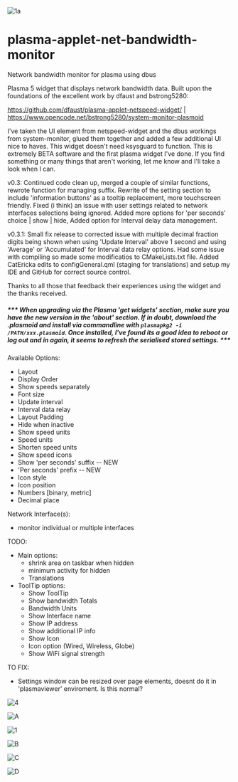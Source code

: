 ![1a](https://user-images.githubusercontent.com/72889808/217653034-4ed63b12-875b-4001-84f7-b3159d933a99.png)

# plasma-applet-net-bandwidth-monitor
Network bandwidth monitor for plasma using dbus


Plasma 5 widget that displays network bandwidth data. Built upon the foundations of the excellent work by dfaust and bstrong5280:

https://github.com/dfaust/plasma-applet-netspeed-widget/  |  https://www.opencode.net/bstrong5280/system-monitor-plasmoid

I've taken the UI element from netspeed-widget and the dbus workings from system-monitor, glued them together and added a few additional UI nice to haves. This widget doesn't need ksysguard to function.
This is extremely BETA software and the first plasma widget I've done. If you find something or many things that aren't working, let me know and I'll take a look when I can.

v0.3:
Continued code clean up, merged a couple of similar functions, rewrote function for managing suffix. Rewrite of the setting section to include 'information buttons' as a tooltip replacement, more touchscreen friendly. Fixed (i think) an issue with user settings related to network interfaces selections being ignored. Added more options for 'per seconds' choice | show | hide, Added option for Interval delay data management.

v0.3.1:
Small fix release to corrected issue with multiple decimal fraction digits being shown when using 'Update Interval' above 1 second and using 'Average' or 'Accumulated' for Interval data relay options.  Had some issue with compiling so made some modificatios to CMakeLists.txt file. Added CatEricka edits to configGeneral.qml (staging for translations) and setup my IDE and GitHub for correct source control.


Thanks to all those that feedback their experiences using the widget and the thanks received.

##### *** When upgrading via the Plasma 'get widgets' section, make sure you have the new version in the 'about' section.  If in doubt, download the .plasmoid and install via commandline with `plasmapkg2 -i /PATH/xxx.plasmoid`.  Once installed, I've found its a good idea to reboot or log out and in again, it seems to refresh the serialised stored settings. ***


Available Options:
- Layout
- Display Order
- Show speeds separately
- Font size
- Update interval
- Interval data relay
- Layout Padding
- Hide when inactive
- Show speed units
- Speed units
- Shorten speed units 
- Show speed icons
- Show 'per seconds' suffix -- NEW
- 'Per seconds' prefix -- NEW
- Icon style
- Icon position
- Numbers [binary, metric]
- Decimal place

Network Interface(s):
- monitor individual or multiple interfaces

TODO:
- Main options:
    - shrink area on taskbar when hidden
    - minimum activity for hidden
    - Translations
- ToolTip options:
    - Show ToolTip 
    - Show bandwidth Totals
    - Bandwidth Units
    - Show Interface name
    - Show IP address
    - Show additional IP info
    - Show Icon
    - Icon option (Wired, Wireless, Globe)
    - Show WiFi signal strength

TO FIX:
- Settings window can be resized over page elements, doesnt do it in 'plasmaviewer' enviroment. Is this normal?



![4](https://user-images.githubusercontent.com/72889808/209709200-9f4c045e-2b54-4fb3-9758-62c4096e8fc9.png)

![A](https://user-images.githubusercontent.com/72889808/217652964-20a0556a-a403-40e5-9e54-5a49bdb83fd5.png)

![1](https://user-images.githubusercontent.com/72889808/209696486-0419dd51-f7c8-47a4-aba6-1f2fc4590812.png)

![B](https://user-images.githubusercontent.com/72889808/217652736-9e8c7d27-d5eb-486f-ab66-e8bcc28b87ca.png)

![C](https://user-images.githubusercontent.com/72889808/217652754-07799096-c390-4bde-a974-8632371cd54d.png)

![D](https://user-images.githubusercontent.com/72889808/217654861-3e6d21ac-91bd-41eb-a592-5aedf321624b.png)



